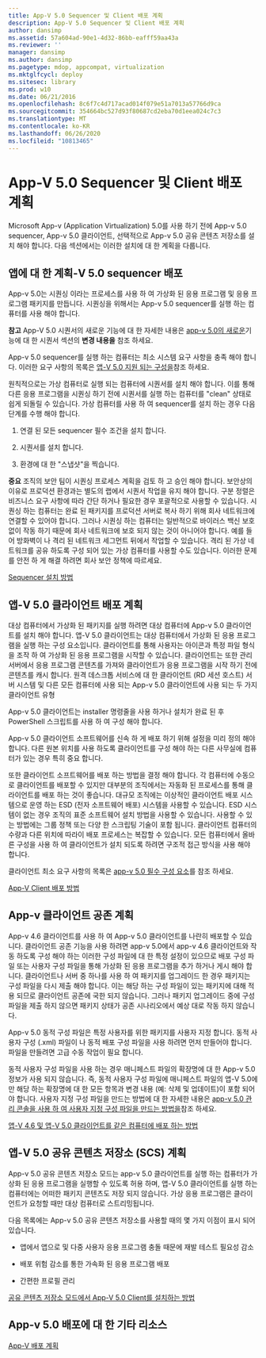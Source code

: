 ```yaml
---
title: App-V 5.0 Sequencer 및 Client 배포 계획
description: App-V 5.0 Sequencer 및 Client 배포 계획
author: dansimp
ms.assetid: 57a604ad-90e1-4d32-86bb-eafff59aa43a
ms.reviewer: ''
manager: dansimp
ms.author: dansimp
ms.pagetype: mdop, appcompat, virtualization
ms.mktglfcycl: deploy
ms.sitesec: library
ms.prod: w10
ms.date: 06/21/2016
ms.openlocfilehash: 8c6f7c4d717acad014f079e51a7013a57766d9ca
ms.sourcegitcommit: 354664bc527d93f80687cd2eba70d1eea024c7c3
ms.translationtype: MT
ms.contentlocale: ko-KR
ms.lasthandoff: 06/26/2020
ms.locfileid: "10813465"
---
```

# App-V 5.0 Sequencer 및 Client 배포 계획


Microsoft App-v (Application Virtualization) 5.0를 사용 하기 전에 App-v 5.0 sequencer, App-v 5.0 클라이언트, 선택적으로 App-v 5.0 공유 콘텐츠 저장소를 설치 해야 합니다. 다음 섹션에서는 이러한 설치에 대 한 계획을 다룹니다.

## 앱에 대 한 계획-V 5.0 sequencer 배포


App-v 5.0는 시퀀싱 이라는 프로세스를 사용 하 여 가상화 된 응용 프로그램 및 응용 프로그램 패키지를 만듭니다. 시퀀싱을 위해서는 App-v 5.0 sequencer를 실행 하는 컴퓨터를 사용 해야 합니다.

**참고**  App-V 5.0 시퀀서의 새로운 기능에 대 한 자세한 내용은 [app-v 5.0의 새로운](whats-new-in-app-v-50.md)기능에 대 한 시퀀서 섹션의 **변경 내용을** 참조 하세요.

 

App-v 5.0 sequencer를 실행 하는 컴퓨터는 최소 시스템 요구 사항을 충족 해야 합니다. 이러한 요구 사항의 목록은 [앱-V 5.0 지원 되는 구성을](app-v-50-supported-configurations.md)참조 하세요.

원칙적으로는 가상 컴퓨터로 실행 되는 컴퓨터에 시퀀서를 설치 해야 합니다. 이를 통해 다른 응용 프로그램을 시퀀싱 하기 전에 시퀀서를 실행 하는 컴퓨터를 "clean" 상태로 쉽게 되돌릴 수 있습니다. 가상 컴퓨터를 사용 하 여 sequencer를 설치 하는 경우 다음 단계를 수행 해야 합니다.

1.  연결 된 모든 sequencer 필수 조건을 설치 합니다.

2.  시퀀서를 설치 합니다.

3.  환경에 대 한 "스냅샷"을 찍습니다.

**중요**  조직의 보안 팀이 시퀀싱 프로세스 계획을 검토 하 고 승인 해야 합니다. 보안상의 이유로 프로덕션 환경과는 별도의 랩에서 시퀀서 작업을 유지 해야 합니다. 구분 정렬은 비즈니스 요구 사항에 따라 간단 하거나 필요한 경우 포괄적으로 사용할 수 있습니다. 시퀀싱 하는 컴퓨터는 완료 된 패키지를 프로덕션 서버로 복사 하기 위해 회사 네트워크에 연결할 수 있어야 합니다. 그러나 시퀀싱 하는 컴퓨터는 일반적으로 바이러스 백신 보호 없이 작동 하기 때문에 회사 네트워크에 보호 되지 않는 것이 아니어야 합니다. 예를 들어 방화벽이 나 격리 된 네트워크 세그먼트 뒤에서 작업할 수 있습니다. 격리 된 가상 네트워크를 공유 하도록 구성 되어 있는 가상 컴퓨터를 사용할 수도 있습니다. 이러한 문제를 안전 하 게 해결 하려면 회사 보안 정책에 따르세요.

 

[Sequencer 설치 방법](how-to-install-the-sequencer-beta-gb18030.md)

## 앱-V 5.0 클라이언트 배포 계획


대상 컴퓨터에서 가상화 된 패키지를 실행 하려면 대상 컴퓨터에 App-v 5.0 클라이언트를 설치 해야 합니다. 앱-V 5.0 클라이언트는 대상 컴퓨터에서 가상화 된 응용 프로그램을 실행 하는 구성 요소입니다. 클라이언트를 통해 사용자는 아이콘과 특정 파일 형식을 조작 하 여 가상화 된 응용 프로그램을 시작할 수 있습니다. 클라이언트는 또한 관리 서버에서 응용 프로그램 콘텐츠를 가져와 클라이언트가 응용 프로그램을 시작 하기 전에 콘텐츠를 캐시 합니다. 원격 데스크톱 서비스에 대 한 클라이언트 (RD 세션 호스트) 서버 시스템 및 다른 모든 컴퓨터에 사용 되는 App-v 5.0 클라이언트에 사용 되는 두 가지 클라이언트 유형

App-v 5.0 클라이언트는 installer 명령줄을 사용 하거나 설치가 완료 된 후 PowerShell 스크립트를 사용 하 여 구성 해야 합니다.

App-v 5.0 클라이언트 소프트웨어를 신속 하 게 배포 하기 위해 설정을 미리 정의 해야 합니다. 다른 원본 위치를 사용 하도록 클라이언트를 구성 해야 하는 다른 사무실에 컴퓨터가 있는 경우 특히 중요 합니다.

또한 클라이언트 소프트웨어를 배포 하는 방법을 결정 해야 합니다. 각 컴퓨터에 수동으로 클라이언트를 배포할 수 있지만 대부분의 조직에서는 자동화 된 프로세스를 통해 클라이언트를 배포 하는 것이 좋습니다. 대규모 조직에는 이상적인 클라이언트 배포 시스템으로 운영 하는 ESD (전자 소프트웨어 배포) 시스템을 사용할 수 있습니다. ESD 시스템이 없는 경우 조직의 표준 소프트웨어 설치 방법을 사용할 수 있습니다. 사용할 수 있는 방법에는 그룹 정책 또는 다양 한 스크립팅 기술이 포함 됩니다. 클라이언트 컴퓨터의 수량과 다른 위치에 따라이 배포 프로세스는 복잡할 수 있습니다. 모든 컴퓨터에서 올바른 구성을 사용 하 여 클라이언트가 설치 되도록 하려면 구조적 접근 방식을 사용 해야 합니다.

클라이언트 최소 요구 사항의 목록은 [app-v 5.0 필수 구성 요소](app-v-50-prerequisites.md)를 참조 하세요.

[App-V Client 배포 방법](how-to-deploy-the-app-v-client-gb18030.md)

## <a href="" id="bkmk-client-coexist"></a>App-v 클라이언트 공존 계획


App-v 4.6 클라이언트를 사용 하 여 App-v 5.0 클라이언트를 나란히 배포할 수 있습니다. 클라이언트 공존 기능을 사용 하려면 app-v 5.0에서 app-v 4.6 클라이언트와 작동 하도록 구성 해야 하는 이러한 구성 파일에 대 한 특정 설정이 있으므로 배포 구성 파일 또는 사용자 구성 파일을 통해 가상화 된 응용 프로그램을 추가 하거나 게시 해야 합니다. 클라이언트나 서버 중 하나를 사용 하 여 패키지를 업그레이드 한 경우 패키지는 구성 파일을 다시 제출 해야 합니다. 이는 해당 하는 구성 파일이 있는 패키지에 대해 적용 되므로 클라이언트 공존에 국한 되지 않습니다. 그러나 패키지 업그레이드 중에 구성 파일을 제출 하지 않으면 패키지 상태가 공존 시나리오에서 예상 대로 작동 하지 않습니다.

App-v 5.0 동적 구성 파일은 특정 사용자를 위한 패키지를 사용자 지정 합니다. 동적 사용자 구성 (.xml) 파일이 나 동적 배포 구성 파일을 사용 하려면 먼저 만들어야 합니다. 파일을 만들려면 고급 수동 작업이 필요 합니다.

동적 사용자 구성 파일을 사용 하는 경우 매니페스트 파일의 확장명에 대 한 App-v 5.0 정보가 사용 되지 않습니다. 즉, 동적 사용자 구성 파일에 매니페스트 파일의 앱-V 5.0에만 해당 하는 확장명에 대 한 모든 항목과 변경 내용 (예: 삭제 및 업데이트)이 포함 되어야 합니다. 사용자 지정 구성 파일을 만드는 방법에 대 한 자세한 내용은 [app-v 5.0 관리 콘솔을 사용 하 여 사용자 지정 구성 파일을 만드는 방법을](how-to-create-a-custom-configuration-file-by-using-the-app-v-50-management-console.md)참조 하세요.

[앱-V 4.6 및 앱-V 5.0 클라이언트를 같은 컴퓨터에 배포 하는 방법](how-to-deploy-the-app-v-46-and-the-app-v--50-client-on-the-same-computer.md)

## <a href="" id="bkmk-plan-for-scs"></a>앱-V 5.0 공유 콘텐츠 저장소 (SCS) 계획


App-v 5.0 공유 콘텐츠 저장소 모드는 app-v 5.0 클라이언트를 실행 하는 컴퓨터가 가상화 된 응용 프로그램을 실행할 수 있도록 허용 하며, 앱-V 5.0 클라이언트를 실행 하는 컴퓨터에는 어떠한 패키지 콘텐츠도 저장 되지 않습니다. 가상 응용 프로그램은 클라이언트가 요청할 때만 대상 컴퓨터로 스트리밍됩니다.

다음 목록에는 App-v 5.0 공유 콘텐츠 저장소를 사용할 때의 몇 가지 이점이 표시 되어 있습니다.

-   앱에서 앱으로 및 다중 사용자 응용 프로그램 충돌 때문에 재발 테스트 필요성 감소

-   배포 위험 감소를 통한 가속화 된 응용 프로그램 배포

-   간편한 프로필 관리

[공유 콘텐츠 저장소 모드에서 App-V 5.0 Client를 설치하는 방법](how-to-install-the-app-v-50-client-for-shared-content-store-mode.md)






## <a href="" id="other-resources-for-the-app-v-5-0-deployment-"></a>App-v 5.0 배포에 대 한 기타 리소스


[App-V 배포 계획](planning-to-deploy-app-v.md)

 

 





